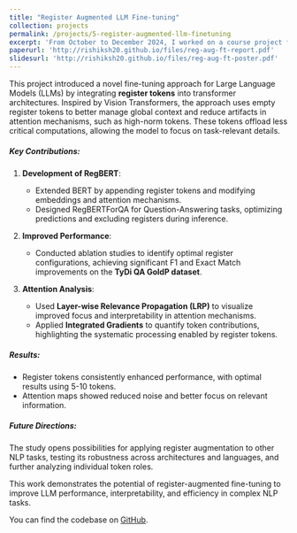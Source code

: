```yaml
---
title: "Register Augmented LLM Fine-tuning"
collection: projects
permalink: /projects/5-register-augmented-llm-finetuning
excerpt: 'From October to December 2024, I worked on a course project for ECE 598 Special Topics - Large Language Models course at University of Michigan.'
paperurl: 'http://rishiksh20.github.io/files/reg-aug-ft-report.pdf'
slidesurl: 'http://rishiksh20.github.io/files/reg-aug-ft-poster.pdf'
---
```


This project introduced a novel fine-tuning approach for Large Language Models (LLMs) by integrating **register tokens** into transformer architectures. Inspired by Vision Transformers, the approach uses empty register tokens to better manage global context and reduce artifacts in attention mechanisms, such as high-norm tokens. These tokens offload less critical computations, allowing the model to focus on task-relevant details.

##### Key Contributions:
1. **Development of RegBERT**: 
   - Extended BERT by appending register tokens and modifying embeddings and attention mechanisms.
   - Designed RegBERTForQA for Question-Answering tasks, optimizing predictions and excluding registers during inference.

2. **Improved Performance**:
   - Conducted ablation studies to identify optimal register configurations, achieving significant F1 and Exact Match improvements on the **TyDi QA GoldP dataset**.

3. **Attention Analysis**:
   - Used **Layer-wise Relevance Propagation (LRP)** to visualize improved focus and interpretability in attention mechanisms.
   - Applied **Integrated Gradients** to quantify token contributions, highlighting the systematic processing enabled by register tokens.

##### Results:
- Register tokens consistently enhanced performance, with optimal results using 5-10 tokens.
- Attention maps showed reduced noise and better focus on relevant information.

##### Future Directions:
The study opens possibilities for applying register augmentation to other NLP tasks, testing its robustness across architectures and languages, and further analyzing individual token roles. 

This work demonstrates the potential of register-augmented fine-tuning to improve LLM performance, interpretability, and efficiency in complex NLP tasks.

You can find the codebase on [GitHub](https://github.com/5hloke/Register_augmented_fine_tuning/tree/qa-relprop).